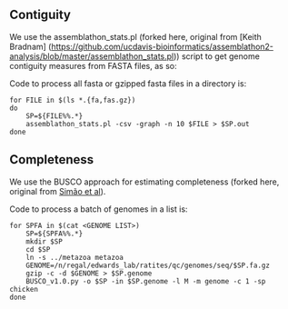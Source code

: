 Contiguity
---------

We use the assemblathon_stats.pl (forked here, original from [Keith Bradnam] (https://github.com/ucdavis-bioinformatics/assemblathon2-analysis/blob/master/assemblathon_stats.pl)) script to get genome contiguity measures from FASTA files, as so:

Code to process all fasta or gzipped fasta files in a directory is:

	for FILE in $(ls *.{fa,fas.gz})
	do 
		SP=${FILE%%.*}
    	assemblathon_stats.pl -csv -graph -n 10 $FILE > $SP.out
	done	

Completeness
------------

We use the BUSCO approach for estimating completeness (forked here, original from [Simão et al](http://buscos.ezlab.org/)).

Code to process a batch of genomes in a list is:

	for SPFA in $(cat <GENOME LIST>)
	 	SP=${SPFA%%.*}
		mkdir $SP
		cd $SP
		ln -s ../metazoa metazoa
		GENOME=/n/regal/edwards_lab/ratites/qc/genomes/seq/$SP.fa.gz
		gzip -c -d $GENOME > $SP.genome
		BUSCO_v1.0.py -o $SP -in $SP.genome -l M -m genome -c 1 -sp chicken
	done